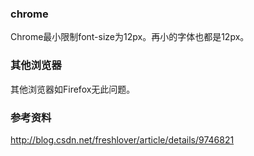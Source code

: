 ### chrome
Chrome最小限制font-size为12px。再小的字体也都是12px。

### 其他浏览器
其他浏览器如Firefox无此问题。

### 参考资料
<http://blog.csdn.net/freshlover/article/details/9746821>